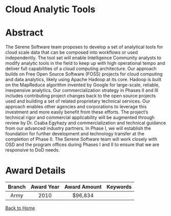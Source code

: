 
Cloud Analytic Tools
====================

# Abstract


The Serene Software team proposes to develop a set of analytical tools for cloud scale data that can be composed into workflows or used independently.  The tool set will enable Intelligence Community analysts to modify analytic tools in the field to keep up with high operational tempo and deliver full capabilities of a cloud computing architecture.  Our approach builds on Free Open Source Software (FOSS) projects for cloud computing and data analytics, likely using Apache Hadoop at its core.  Hadoop is built on the MapReduce algorithm invented by Google for large-scale, reliable, inexpensive analytics.  Our commercialization strategy in Phases II and III includes contributing project changes back to the open source projects used and building a set of related proprietary technical services.  Our approach enables other agencies and corporations to leverage this investment and more easily benefit from these efforts.  The project’s technical rigor and commercial applicability will be augmented through review by Dr. Csaba Egyhazy and commercialization and technical guidance from our advanced industry partners.  In Phase I, we will establish the foundation for further development and technology transfer at the completion of Phase II.  The Serene Software team will work closely with OSD and the program offices during Phases I and II to ensure that we are responsive to DoD needs.  

# Award Details

|Branch|Award Year|Award Amount|Keywords|
| :---: | :---: | :---: | :---: |
|Army|2010|$96,834||
  
  


[Back to Home](https://github.com/chrischow/dod_sbir_awards#2300)